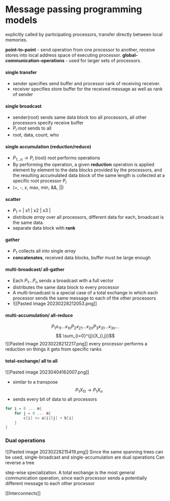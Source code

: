 
# Message passing programming models
explicitly called by participating processors, transfer directly between local memories.

**point-to-point** - send operation from one processor to another, receive stores into local address space of executing processor. 
**global-communication-operations** - used for larger sets of processors. 

#### single transfer
- sender specifies send buffer and processor rank of receiving receiver. 
- receiver specifies store buffer for the received message as well as rank of sender
#### single broadcast
- sender(root) sends same data block too all processors, all other processors specify receive buffer
- $P_i$ *root* sends to all
- root, data, count, who
#### single accumulation (reduction/reduce)
- $P_{1...n} \rightarrow P_{i}$ (root) root performs operations
- By performing the operation, a given **reduction** operation is applied element by element to the data blocks provided by the processors, and the resulting accumulated data block of the same length is collected at a specific root processor $P_i$
- (+, -, x, max, min, &&,  ||)
#### scatter
- $P_1$ = | x1 | x2 | x3 |
- distribute *array* over all processors, different data for each, broadcast is the same data. 
- separate data block with **rank**
#### gather
- $P_1$ collects all into single *array*
- **concatenates**, received data blocks, buffer must be large enough
#### multi-broadcast/ all-gather
- Each $P_{1}... P_{n}$ sends a broadcast with a full vector
- distributes the same data block to every processor
- A multi-broadcast is a special case of a total exchange in which each processor sends the same message to each of the other processors
- ![[Pasted image 20230228212053.png]]
#### multi-accumulation/ all-reduce
$$P_{1}x_{11}...x_{1n}
P_{2}x_{21}...x_{2n} 
P_{3}x_{31}...x_{3n} ...
$$
$$ \sum_{i=0}^{j}{X_{i,j}}$$
![[Pasted image 20230228212217.png]]
every processor performs a reduction on things it gets from specific ranks
#### total-exchange/ all to all
![[Pasted image 20230404162007.png]]
- similar to a transpose
$$P_{1} X_{11}\rightarrow P_{1} X_n$$
- sends every bit of data to all processors

```c
for i = 0 ... m{
	for j = 0 ... m{
		c[i] += a[i][j] + b[i]
	}
}
```



### Dual operations
![[Pasted image 20230228215419.png]]
Since the same spanning trees can be used, single-broadcast and single-accumulation are dual operations
Can reverse a tree 



step-wise specialization. A total exchange is the most general communication operation, since each processor sends a potentially different message to each other processor



[[Interconnects]]